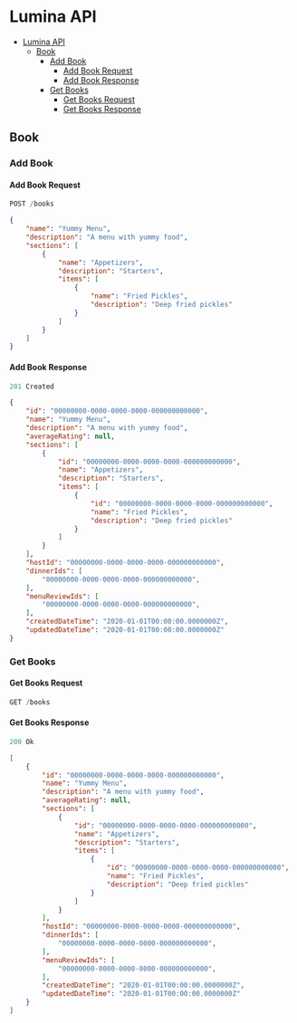 # Lumina API

- [Lumina API](#lumina-api)
  - [Book](#book)
    - [Add Book](#add-book)
      - [Add Book Request](#add-book-request)
      - [Add Book Response](#add-book-response)
    - [Get Books](#get-books)
      - [Get Books Request](#get-books-request)
      - [Get Books Response](#get-books-response)

## Book

### Add Book

#### Add Book Request

```js
POST /books
```

```json
{
    "name": "Yummy Menu",
    "description": "A menu with yummy food",
    "sections": [
        {
            "name": "Appetizers",
            "description": "Starters",
            "items": [
                {
                    "name": "Fried Pickles",
                    "description": "Deep fried pickles"
                }
            ]
        }
    ]
}
```

#### Add Book Response

```js
201 Created
```

```json
{
    "id": "00000000-0000-0000-0000-000000000000",
    "name": "Yummy Menu",
    "description": "A menu with yummy food",
    "averageRating": null,
    "sections": [
        {
            "id": "00000000-0000-0000-0000-000000000000",
            "name": "Appetizers",
            "description": "Starters",
            "items": [
                {
                    "id": "00000000-0000-0000-0000-000000000000",
                    "name": "Fried Pickles",
                    "description": "Deep fried pickles"
                }
            ]
        }
    ],
    "hostId": "00000000-0000-0000-0000-000000000000",
    "dinnerIds": [
        "00000000-0000-0000-0000-000000000000",
    ],
    "menuReviewIds": [
        "00000000-0000-0000-0000-000000000000",
    ],
    "createdDateTime": "2020-01-01T00:00:00.0000000Z",
    "updatedDateTime": "2020-01-01T00:00:00.0000000Z"
}
```

### Get Books

#### Get Books Request

```js
GET /books
```

#### Get Books Response

```js
200 Ok
```

```json
[
    {
        "id": "00000000-0000-0000-0000-000000000000",
        "name": "Yummy Menu",
        "description": "A menu with yummy food",
        "averageRating": null,
        "sections": [
            {
                "id": "00000000-0000-0000-0000-000000000000",
                "name": "Appetizers",
                "description": "Starters",
                "items": [
                    {
                        "id": "00000000-0000-0000-0000-000000000000",
                        "name": "Fried Pickles",
                        "description": "Deep fried pickles"
                    }
                ]
            }
        ],
        "hostId": "00000000-0000-0000-0000-000000000000",
        "dinnerIds": [
            "00000000-0000-0000-0000-000000000000",
        ],
        "menuReviewIds": [
            "00000000-0000-0000-0000-000000000000",
        ],
        "createdDateTime": "2020-01-01T00:00:00.0000000Z",
        "updatedDateTime": "2020-01-01T00:00:00.0000000Z"
    }
]
```